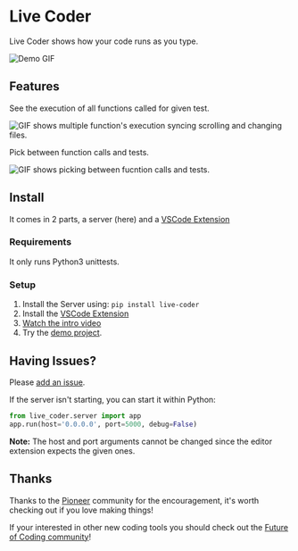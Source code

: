 # Live Coder

Live Coder shows how your code runs as you type.

![Demo GIF](https://media.giphy.com/media/gLWZ9M8YkqQJWXVzBh/giphy.gif)

## Features

See the execution of all functions called for given test.

![GIF shows multiple function's execution syncing scrolling and changing files.](https://media.giphy.com/media/h4g1YyGCgGvHCibw5k/giphy.gif)

Pick between function calls and tests.

![GIF shows picking between fucntion calls and tests.](https://media.giphy.com/media/jR4Uz4lYefwa0Ugifs/giphy.gif)

## Install

It comes in 2 parts, a server (here) and a [VSCode Extension](https://marketplace.visualstudio.com/items?itemName=fraser.live-coder)

### Requirements

It only runs Python3 unittests.

### Setup

1. Install the Server using: `pip install live-coder`
2. Install the [VSCode Extension](https://marketplace.visualstudio.com/items?itemName=fraser.live-coder)
3. [Watch the intro video](https://www.youtube.com/watch?v=LW_fgRFmEGI)
4. Try the [demo project](https://gitlab.com/Fraser-Greenlee/live-coder-demo-project).

## Having Issues?

Please [add an issue](https://gitlab.com/Fraser-Greenlee/live-coding).

If the server isn't starting, you can start it within Python:

```python
from live_coder.server import app
app.run(host='0.0.0.0', port=5000, debug=False)
```

**Note:** The host and port arguments cannot be changed since the editor extension expects the given ones.

## Thanks

Thanks to the [Pioneer](https://pioneer.app) community for the encouragement, it's worth checking out if you love making things!

If your interested in other new coding tools you should check out the [Future of Coding community](https://futureofcoding.org)!
